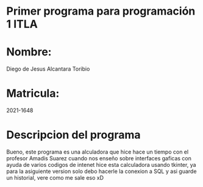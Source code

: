 # Primer programa para programación 1 ITLA
# Nombre: 
Diego de Jesus Alcantara Toribio 
# Matricula:
2021-1648

# Descripcion del programa


Bueno, este programa es una alculadora que hice hace un tiempo con el profesor Amadis Suarez cuando nos enseño sobre interfaces gaficas 
con ayuda de varios codigos de intenet hice esta calculadora usando tkinter, ya para la asiguiente version solo debo hacerle la conexion 
a SQL y asi guarde un historial, vere como me sale eso xD
